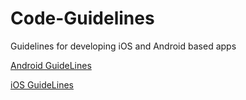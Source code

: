 # Code-Guidelines
Guidelines for developing iOS and Android based apps 

[Android GuideLines](Android/android.md)

[iOS GuideLines](iOS/ios.md)
